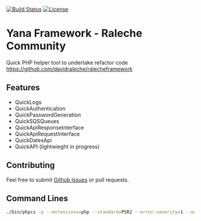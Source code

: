 [![Build Status](https://img.shields.io/travis/zircote/swagger-php/master.svg?style=flat-square)](https://travis-ci.org/zircote/swagger-php)
[![License](https://img.shields.io/badge/license-Apache2.0-blue.svg?style=flat-square)](LICENSE-2.0.txt)

# Yana Framework - Raleche Community 

Quick PHP helper tool to undertake refactor code
https://github.com/davidraleche/ralecheframework

## Features
- QuickLogs
- QuickAuthentication
- QuickPasswordGeneration
- QuickSQSQueues
- QuickApiResponseInterface
- QuickApiRequestInterface
- QuickDatesApi
- QuickAPI (lightwieght in progress)


## Contributing

Feel free to submit [Github Issues](https://github.com/davidraleche/ralecheframework) or pull requests.


## Command Lines

```bash
./bin/phpcs -p --extensions=php --standard=PSR2 --error-severity=1 --warning-severity=0 ./src ./tests
```
